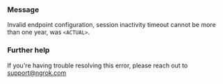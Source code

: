 
### Message
Invalid endpoint configuration, session inactivity timeout cannot be more than one year, was <code>&lt;ACTUAL&gt;</code>.

### Further help
If you're having trouble resolving this error, please reach out to [support@ngrok.com](mailto:support@ngrok.com?subject=Help%20with%20ERR_NGROK_1692)


